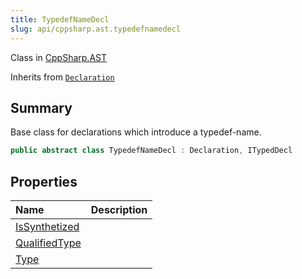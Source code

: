 ```yaml
---
title: TypedefNameDecl
slug: api/cppsharp.ast.typedefnamedecl
---
```

Class in [CppSharp.AST](/api/cppsharp/ast)

Inherits from [`Declaration`](/api/cppsharp/ast/declaration)

## Summary


Base class for declarations which introduce a typedef-name.


```csharp
public abstract class TypedefNameDecl : Declaration, ITypedDecl
```

## Properties

|Name|Description|
|:---|:---|
|[IsSynthetized](/api/cppsharp/ast/typedefnamedecl/issynthetized)||
|[QualifiedType](/api/cppsharp/ast/typedefnamedecl/qualifiedtype)||
|[Type](/api/cppsharp/ast/typedefnamedecl/type)||

